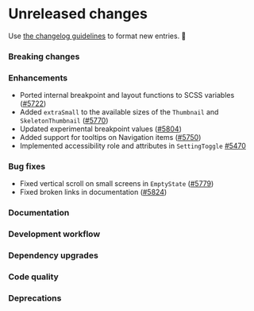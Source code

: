 # Unreleased changes

Use [the changelog guidelines](/documentation/Versioning%20and%20changelog.md) to format new entries. 💜

### Breaking changes

### Enhancements

- Ported internal breakpoint and layout functions to SCSS variables ([#5722](https://github.com/Shopify/polaris/pull/5722))
- Added `extraSmall` to the available sizes of the `Thumbnail` and `SkeletonThumbnail` ([#5770](https://github.com/Shopify/polaris/pull/5770))
- Updated experimental breakpoint values ([#5804](https://github.com/Shopify/polaris/pull/5804))
- Added support for tooltips on Navigation items ([#5750](https://github.com/Shopify/polaris/pull/5750))
- Implemented accessibility role and attributes in `SettingToggle` [#5470](https://github.com/Shopify/polaris/pull/5470)

### Bug fixes

- Fixed vertical scroll on small screens in `EmptyState` ([#5779](https://github.com/Shopify/polaris/pull/5779))
- Fixed broken links in documentation ([#5824](https://github.com/Shopify/polaris/pull/5824))

### Documentation

### Development workflow

### Dependency upgrades

### Code quality

### Deprecations
